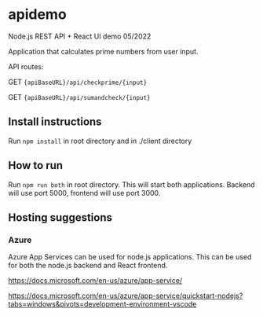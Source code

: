 # apidemo

Node.js REST API + React UI demo 05/2022

Application that calculates prime numbers from user input.

API routes:

GET `{apiBaseURL}/api/checkprime/{input}`

GET `{apiBaseURL}/api/sumandcheck/{input}`

## Install instructions

Run `npm install` in root directory and in ./client directory

## How to run

Run `npm run both` in root directory. This will start both applications.
Backend will use port 5000, frontend will use port 3000.

## Hosting suggestions

### Azure

Azure App Services can be used for node.js applications. This can be used for both the node.js backend and React frontend.

https://docs.microsoft.com/en-us/azure/app-service/

https://docs.microsoft.com/en-us/azure/app-service/quickstart-nodejs?tabs=windows&pivots=development-environment-vscode
